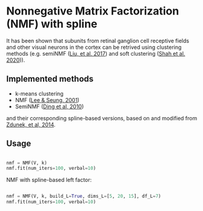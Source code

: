 # Nonnegative Matrix Factorization (NMF) with spline

It has been shown that subunits from retinal ganglion cell receptive fields and other visual neurons in the cortex can be retrived using clustering methods (e.g. semiNMF ([Liu, et al. 2017](https://www.nature.com/articles/s41467-017-00156-9)) and soft clustering ([Shah et al. 2020](https://elifesciences.org/articles/45743))). 

## Implemented methods

* k-means clustering
* NMF ([Lee & Seung, 2001](https://papers.nips.cc/paper/1861-algorithms-for-non-negative-matrix-factorization.pdf))
* SemiNMF ([Ding et al, 2010](https://people.eecs.berkeley.edu/~jordan/papers/ding-li-jordan-pami.pdf))

and their corresponding spline-based versions, based on and modified from [Zdunek, et al, 2014](https://www.researchgate.net/profile/Rafal_Zdunek2/publication/274899525_B-Spline_Smoothing_of_Feature_Vectors_in_Nonnegative_Matrix_Factorization/links/553156010cf2f2a588ad4947/B-Spline-Smoothing-of-Feature-Vectors-in-Nonnegative-Matrix-Factorization.pdf).

## Usage

```python

nmf = NMF(V, k)
nmf.fit(num_iters=100, verbal=10)

```

NMF with spline-based left factor:

```python

nmf = NMF(V, k, build_L=True, dims_L=[5, 20, 15], df_L=7)
nmf.fit(num_iters=100, verbal=10)

```
